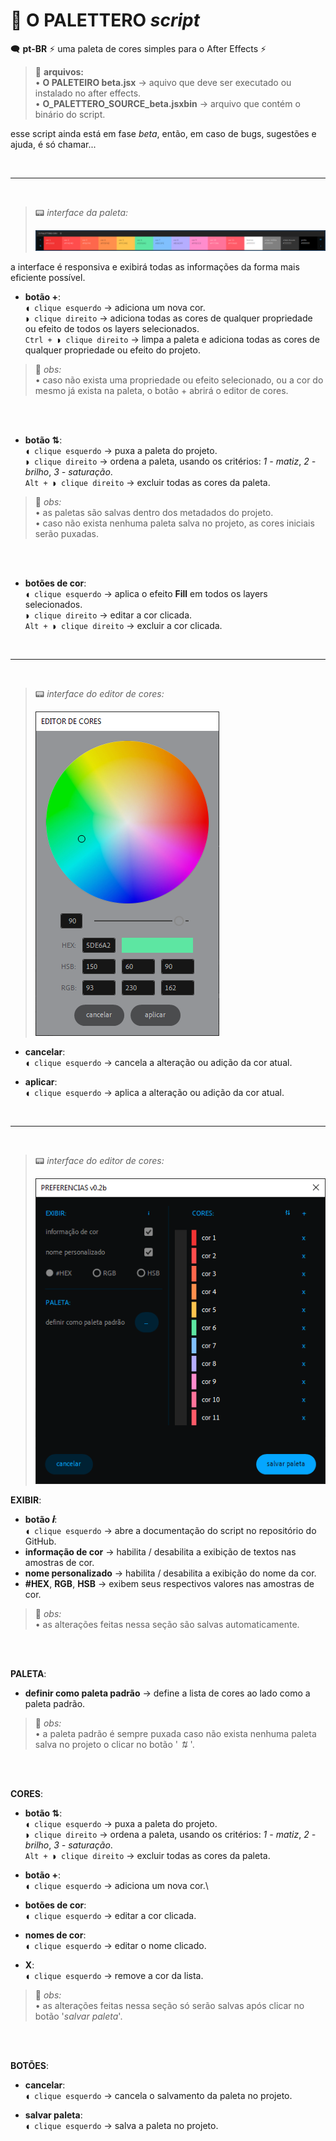 # 🧾 O PALETTERO *script*

🗨️ **pt-BR** ⚡ uma paleta de cores simples para o After Effects ⚡

> 📂 **arquivos:**\
> • **O PALETEIRO beta.jsx** → aquivo que deve ser executado ou instalado no after effects.\
> • **O_PALETTERO_SOURCE_beta.jsxbin** → arquivo que contém o binário do script.

esse script ainda está em fase *beta*, então, em caso de bugs, sugestões e ajuda, é só chamar...

<br>

---

<br>

> 📟 *interface da paleta:*
>
> ![ui](docs/images/ui_1.png)

a interface é responsiva e exibirá todas as informações da forma mais eficiente possível.

- **botão +**:\
`◖ clique esquerdo` → adiciona um nova cor.\
`◗ clique direito` → adiciona todas as cores de qualquer propriedade ou efeito de todos os layers selecionados.\
`Ctrl + ◗ clique direito` → limpa a paleta e adiciona todas as cores de qualquer propriedade ou efeito do projeto.
  >

> 🚩 *obs:*\
> • caso não exista uma propriedade ou efeito selecionado, ou a cor do mesmo já exista na paleta, o botão + abrirá o editor de cores.

<br><br>

- **botão ⇅**:\
`◖ clique esquerdo` → puxa a paleta do projeto.\
`◗ clique direito` → ordena a paleta, usando os critérios: *1 - matiz*, *2 - brilho*, *3 - saturação*.\
`Alt + ◗ clique direito` → excluir todas as cores da paleta.
  >

> 🚩 *obs:*\
> • as paletas são salvas dentro dos metadados do projeto.\
> • caso não exista nenhuma paleta salva no projeto, as cores iniciais serão puxadas.

<br><br>

- **botões de cor**:\
`◖ clique esquerdo` → aplica o efeito **Fill** em todos os layers selecionados.\
`◗ clique direito` → editar a cor clicada.\
`Alt + ◗ clique direito` → excluir a cor clicada.
  >

<br>

---

<br>

> 📟 *interface do editor de cores:*
>
> ![ui](docs/images/ui_2.png)

- **cancelar**:\
`◖ clique esquerdo` → cancela a alteração ou adição da cor atual.

- **aplicar**:\
`◖ clique esquerdo` → aplica a alteração ou adição da cor atual.

<br>

---

<br>

> 📟 *interface do editor de cores:*
>
> ![ui](docs/images/ui_3.png)

**EXIBIR**:

- **botão 𝒊**:\
`◖ clique esquerdo` → abre a documentação do script no repositório do GitHub.
- **informação de cor** → habilita / desabilita a exibição de textos nas amostras de cor.
- **nome personalizado** → habilita / desabilita a exibição do nome da cor.
- **#HEX**, **RGB**, **HSB** → exibem seus respectivos valores nas amostras de cor.

> 🚩 *obs:*\
> • as alterações feitas nessa seção são salvas automaticamente.

<br><br>

**PALETA**:

- **definir como paleta padrão** → define a lista de cores ao lado como a paleta padrão.

> 🚩 *obs:*\
> • a paleta padrão é sempre puxada caso não exista nenhuma paleta salva no projeto o clicar no botão ' *⇅* '.

<br><br>

**CORES**:

- **botão ⇅**:\
`◖ clique esquerdo` → puxa a paleta do projeto.\
`◗ clique direito` → ordena a paleta, usando os critérios: *1 - matiz*, *2 - brilho*, *3 - saturação*.\
`Alt + ◗ clique direito` → excluir todas as cores da paleta.
  >

- **botão +**:\
`◖ clique esquerdo` → adiciona um nova cor.\
  >

- **botões de cor**:\
`◖ clique esquerdo` → editar a cor clicada.
  >

- **nomes de cor**:\
`◖ clique esquerdo` → editar o nome clicado.
  >

- **X**:\
`◖ clique esquerdo` → remove a cor da lista.

> 🚩 *obs:*\
> • as alterações feitas nessa seção só serão salvas após clicar no botão '*salvar paleta*'.

<br><br>

**BOTÕES**:

- **cancelar**:\
`◖ clique esquerdo` → cancela o salvamento da paleta no projeto.

- **salvar paleta**:\
`◖ clique esquerdo` → salva a paleta no projeto.
